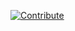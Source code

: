 [![Contribute](https://www.eclipse.org/che/contribute.svg)](https://che.openshift.io/f?url=https://raw.githubusercontent.com/azatsarynnyy/devfiles/master/k8s-plugin/devfile.yml)
